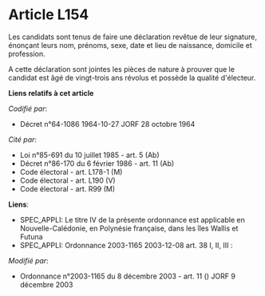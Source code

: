 # Article L154

Les candidats sont tenus de faire une déclaration revêtue de leur signature, énonçant leurs nom, prénoms, sexe, date et lieu
de naissance, domicile et profession.

A cette déclaration sont jointes les pièces de nature à prouver que le candidat est âgé de vingt-trois ans révolus et possède
la qualité d'électeur.

**Liens relatifs à cet article**

_Codifié par_:

  - Décret n°64-1086 1964-10-27 JORF 28 octobre 1964

_Cité par_:

  - Loi n°85-691 du 10 juillet 1985 - art. 5 (Ab)
  - Décret n°86-170 du 6 février 1986 - art. 11 (Ab)
  - Code électoral - art. L178-1 (M)
  - Code électoral - art. L190 (V)
  - Code électoral - art. R99 (M)

**Liens**:

  - SPEC_APPLI: Le titre IV de la présente ordonnance est applicable en Nouvelle-Calédonie, en Polynésie française, dans les îles Wallis et Futuna
  - SPEC_APPLI: Ordonnance 2003-1165 2003-12-08 art. 38 I, II, III :

_Modifié par_:

  - Ordonnance n°2003-1165 du 8 décembre 2003 - art. 11 () JORF 9 décembre 2003

